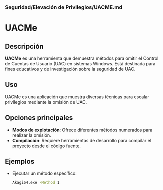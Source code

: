 ### **Seguridad/Elevación de Privilegios/UACME.md**

# UACMe

## Descripción

**UACMe** es una herramienta que demuestra métodos para omitir el Control de Cuentas de Usuario (UAC) en sistemas Windows. Está destinada para fines educativos y de investigación sobre la seguridad de UAC.

## Uso

UACMe es una aplicación que muestra diversas técnicas para escalar privilegios mediante la omisión de UAC.

## Opciones principales

- **Modos de explotación**: Ofrece diferentes métodos numerados para realizar la omisión.
- **Compilación**: Requiere herramientas de desarrollo para compilar el proyecto desde el código fuente.

## Ejemplos

- Ejecutar un método específico:

  ```cmd
  Akagi64.exe -Method 1
  ```

